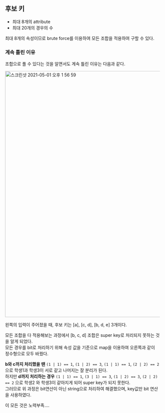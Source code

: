 <h2>후보 키</h2>

- 최대 8개의 attribute
- 최대 20개의 경우의 수

최대 8개의 속성이므로 brute force를 이용하여 모든 조합을 적용하여 구할 수 있다.<br>

<h3>계속 틀린 이유</h3>

조합으로 풀 수 있다는 것을 알면서도 계속 틀린 이유는 다음과 같다.<br>

<img width="800" alt="스크린샷 2021-05-01 오후 1 56 59" src="https://user-images.githubusercontent.com/54436228/116771296-21d65900-aa85-11eb-8a21-66d8a3741081.png">

왼쪽의 입력이 주어졌을 때, 후보 키는 [a], [c, d], [b, d, e] 3개이다.<br> 

모든 조합을 다 적용해보는 과정에서 [b, c, d] 조합은 super key로 처리되지 못하는 것을 알게 되었다.<br>
모든 경우를 bit로 처리하기 위해 속성 값을 기준으로 map을 이용하여 오른쪽과 같이 정수형으로 모두 바꿨다.<br>

**b와 c까지 처리했을 땐**    ```(1 | 1) == 1```, ```(1 | 2) == 3```, ```(1 | 1) == 1```, ```(2 | 2) == 2``` 으로 학생1과 학생3이 서로 같고 나머지는 잘 분리가 된다.<br>
하지만 **d까지 처리하는 경우** ```(1 | 1) == 1```, ```(3 | 1) == 3```, ```(1 | 2) == 3```, ```(2 | 2) == 2``` 으로 학생2 와 학생3이 같아지게 되어 super key가 되지 못한다.<br>
그러므로 위 과정은 bit연산이 아닌 string으로 처리하여 해결했으며, key값만 bit 연산을 사용하였다.<br>

이 모든 것은 노력부족....<br>
